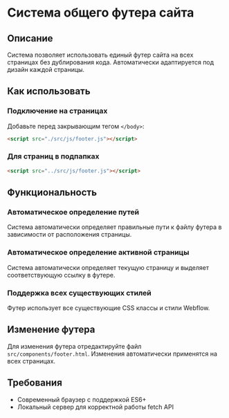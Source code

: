# Система общего футера сайта

## Описание
Система позволяет использовать единый футер сайта на всех страницах без дублирования кода. Автоматически адаптируется под дизайн каждой страницы.

## Как использовать

### Подключение на страницах
Добавьте перед закрывающим тегом `</body>`:
```html
<script src="./src/js/footer.js"></script>
```

### Для страниц в подпапках
```html
<script src="../src/js/footer.js"></script>
```

## Функциональность

### Автоматическое определение путей
Система автоматически определяет правильные пути к файлу футера в зависимости от расположения страницы.

### Автоматическое определение активной страницы
Система автоматически определяет текущую страницу и выделяет соответствующую ссылку в футере.

### Поддержка всех существующих стилей
Футер использует все существующие CSS классы и стили Webflow.

## Изменение футера
Для изменения футера отредактируйте файл `src/components/footer.html`. Изменения автоматически применятся на всех страницах.

## Требования
- Современный браузер с поддержкой ES6+
- Локальный сервер для корректной работы fetch API 